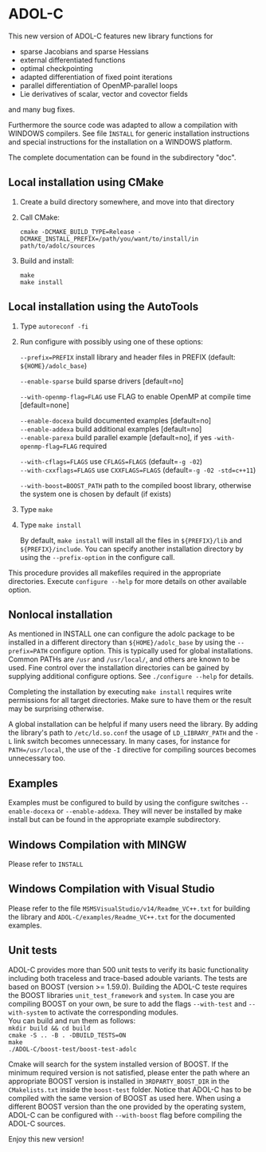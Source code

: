 # ADOL-C

This new version of ADOL-C features new library functions for
 
  - sparse Jacobians and sparse Hessians
  - external differentiated functions
  - optimal checkpointing
  - adapted differentiation of fixed point iterations
  - parallel differentiation of OpenMP-parallel loops
  - Lie derivatives of scalar, vector and covector fields

and many bug fixes.

Furthermore the source code was adapted to allow a compilation with
WINDOWS compilers. See file `ÌNSTALL` for generic installation
instructions and special instructions for the installation on a WINDOWS
platform.

The complete documentation can be found in the subdirectory "doc".


## Local installation using CMake

1. Create a build directory somewhere, and move into that directory

2. Call CMake:

     `cmake -DCMAKE_BUILD_TYPE=Release -DCMAKE_INSTALL_PREFIX=/path/you/want/to/install/in path/to/adolc/sources`

3. Build and install:

     `make`  
     `make install`  



## Local installation using the AutoTools

1. Type `autoreconf -fi`

2. Run configure with possibly using one of these options:

    `--prefix=PREFIX`           install library and header files in PREFIX
                              (default: `${HOME}/adolc_base`)  
 
    `--enable-sparse`           build sparse drivers [default=no]  

    `--with-openmp-flag=FLAG`   use FLAG to enable OpenMP at compile time
                              [default=none]  

    `--enable-docexa`           build documented examples [default=no]  
    `--enable-addexa`           build additional examples [default=no]  
    `--enable-parexa`           build parallel example [default=no], if yes
                              `-with-openmp-flag=FLAG` required  

    `--with-cflags=FLAGS`       use `CFLAGS=FLAGS` (default=`-g -02`)  
    `--with-cxxflags=FLAGS`     use `CXXFLAGS=FLAGS` (default=`-g -02 -std=c++11`)  

    `--with-boost=BOOST_PATH`   path to the compiled boost library, otherwise
                              the system one is chosen by default (if exists)  

3. Type `make`

4. Type `make install`

   By default, `make install` will install all the files in `${PREFIX}/lib` and
   `${PREFIX}/include`. You can specify another installation directory by using
   the `--prefix-option` in the configure call.

This procedure provides all makefiles required in the appropriate directories.
Execute `configure --help` for more details on other available option.



## Nonlocal installation

As mentioned in INSTALL one can configure the adolc package to be installed
in a different directory than `${HOME}/adolc_base` by using the `--prefix=PATH`
configure option. This is typically used for global installations. Common PATHs
are `/usr` and `/usr/local/`, and others are known to be used. Fine control
over the installation directories can be gained by supplying additional
configure options. See `./configure --help` for details.

Completing the installation by executing `make install` requires write
permissions for all target directories. Make sure to have them or the result
may be surprising otherwise.

A global installation can be helpful if many users need the library. By adding
the library's path to `/etc/ld.so.conf` the usage of `LD_LIBRARY_PATH` and the
`-L` link switch becomes unnecessary. In many cases, for instance for
`PATH=/usr/local`, the use of the `-I` directive for compiling sources becomes
unnecessary too.



## Examples

Examples must be configured to build by using the configure switches
   `--enable-docexa` or `--enable-addexa`.
They will never be installed by make install but can be found in the
appropriate example subdirectory.


## Windows Compilation with MINGW

Please refer to `INSTALL`

## Windows Compilation with Visual Studio

Please refer to the file `MSMSVisualStudio/v14/Readme_VC++.txt` for building the library and
`ADOL-C/examples/Readme_VC++.txt` for the documented examples.



## Unit tests

ADOL-C provides more than 500 unit tests to verify its basic functionality including both traceless and trace-based adouble variants. The tests are based on BOOST (version >= 1.59.0). Building the ADOL-C teste requires the BOOST libraries `unit_test_framework` and `system`. In case you are compiling BOOST on your own, be sure to add the flags `--with-test` and `--with-system` to activate the corresponding modules.  
You can build and run them as follows:  
`mkdir build && cd build`  
`cmake -S .. -B . -DBUILD_TESTS=ON`  
`make`  
`./ADOL-C/boost-test/boost-test-adolc`  

Cmake will search for the system installed version of BOOST. If the minimum required version is not satisfied, please enter the path where an appropriate BOOST version is installed in `3RDPARTY_BOOST_DIR` in the `CMakelists.txt` inside the `boost-test` folder. Notice that ADOL-C has to be compiled with the same version of BOOST as used here. When using a different BOOST version than the one provided by the operating system, ADOL-C can be configured with `--with-boost` flag before compiling the ADOL-C sources.


Enjoy this new version!
